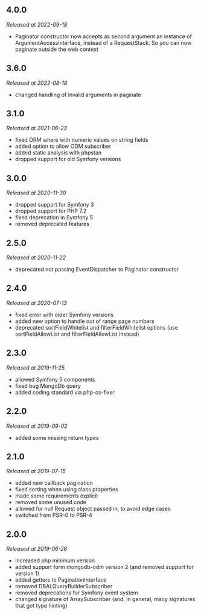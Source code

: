## 4.0.0

*Released at 2022-09-18*

* Paginator constructor now accepts as second argument an instance of ArgumentAccessInterface, instead of
  a RequestStack. So you can now paginate outside the web context

## 3.6.0

*Released at 2022-08-18*

* changed handling of invalid arguments in paginate

## 3.1.0

*Released at 2021-06-23*

* fixed ORM where with numeric values on string fields
* added option to allow ODM subscriber
* added static analysis with phpstan
* dropped support for old Symfony versions

## 3.0.0

*Released at 2020-11-30*

* dropped support for Symfony 3
* dropped support for PHP 7.2
* fixed deprecation in Symfony 5
* removed deprecated features


## 2.5.0

*Released at 2020-11-22*

* deprecated not passing EventDispatcher to Paginator constructor

## 2.4.0

*Released at 2020-07-13*

* fixed error with older Symfony versions
* added new option to handle out of range page numbers
* deprecated sortFieldWhitelist and filterFieldWhitelist options
  (use sortFieldAllowList and filterFieldAllowList instead)

## 2.3.0

*Released at 2019-11-25*

* allowed Symfony 5 components
* fixed bug MongoDb query
* added coding standard via php-cs-fixer

## 2.2.0

*Released at 2019-09-02*

* added some missing return types

## 2.1.0

*Released at 2019-07-15*

* added new callback pagination
* fixed sorting when using class properties
* made some requirements explicit
* removed some unused code
* allowed for null Request object passed in, to avoid edge cases
* switched from PSR-0 to PSR-4

## 2.0.0

*Released at 2019-06-26*

* increased php minimum version
* added support form mongodb-odm version 2 (and removed support for version 1)
* added getters to PaginationInterface
* removed DBALQueryBuilderSubscriber
* removed deprecations for Symfony event system
* changed signature of ArraySubscriber (and, in general, many signatures that got type hinting)
